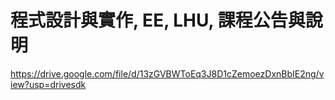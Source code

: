 # 程式設計與實作, EE, LHU, 課程公告與說明
https://drive.google.com/file/d/13zGVBWToEq3J8D1cZemoezDxnBbIE2ng/view?usp=drivesdk
